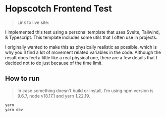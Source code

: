 # Hopscotch Frontend Test

> Link to live site:

I implemented this test using a personal template that uses Svelte, Tailwind, & Typescript. This template includes some utils that I often use in projects.

I originally wanted to make this as physically realistic as possible, which is why you'll find a lot of movement related variables in the code. Although the result does feel a little like a real physical one, there are a few details that I decided not to do just because of the time limit.

## How to run

> In case something doesn't build or install, I'm using npm version is 9.6.7, node v18.17.1 and yarn 1.22.19.

```bash
yarn
yarn dev
```